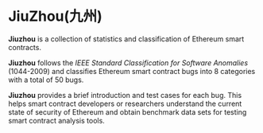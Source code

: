 # JiuZhou(九州)
**Jiuzhou** is a collection of statistics and classification of Ethereum smart contracts. 

**Jiuzhou** follows the *IEEE Standard Classification for Software Anomalies* (1044-2009) and classifies Ethereum smart contract bugs into 8 categories with a total of 50 bugs. 

**Jiuzhou** provides a brief introduction and test cases for each bug. This helps smart contract developers or researchers understand the current state of security of Ethereum and obtain benchmark data sets for testing smart contract analysis tools.
